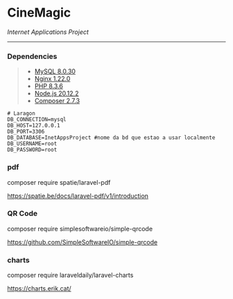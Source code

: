 # CineMagic 
*Internet Applications Project*

---

### Dependencies

> - [MySQL 8.0.30](https://dev.mysql.com/downloads/mysql/)
> - [Nginx 1.22.0](https://nginx.org/en/download.html)
> - [PHP 8.3.6](https://www.php.net/downloads)
> - [Node.js 20.12.2](https://nodejs.org/en/download/)
> - [Composer 2.7.3](https://getcomposer.org/download/)

~~~
# Laragon
DB_CONNECTION=mysql
DB_HOST=127.0.0.1
DB_PORT=3306
DB_DATABASE=InetAppsProject #nome da bd que estao a usar localmente
DB_USERNAME=root
DB_PASSWORD=root
~~~

### pdf
composer require spatie/laravel-pdf

https://spatie.be/docs/laravel-pdf/v1/introduction

### QR Code
composer require simplesoftwareio/simple-qrcode

https://github.com/SimpleSoftwareIO/simple-qrcode

### charts
composer require laraveldaily/laravel-charts

https://charts.erik.cat/

